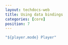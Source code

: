 ```yaml
---
layout: techdocs-web
title: Using data bindings
categories: [core]
position: 7
---
```


```javascript
"${player.mode} Player"
```
